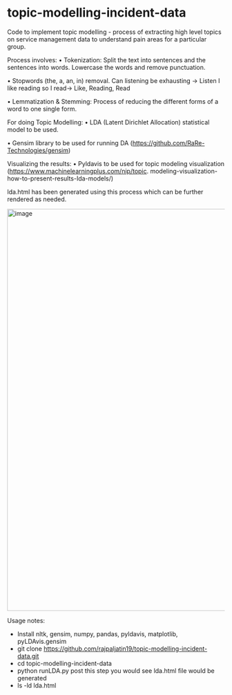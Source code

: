 # topic-modelling-incident-data

Code to implement topic modelling - process of extracting high level topics on service management data to understand pain areas for a particular group.

Process involves:
• Tokenization: Split the text into sentences and the sentences into words. Lowercase the words and remove punctuation.

• Stopwords (the, a, an, in) removal.
      Can listening be exhausting -> Listen
      I like reading so I read-> Like, Reading, Read
      
• Lemmatization & Stemming: Process of reducing the different forms of a word to one single form.

For doing Topic Modelling:
• LDA (Latent Dirichlet Allocation) statistical model to be used.

• Gensim library to be used for running DA (https://github.com/RaRe-Technologies/gensim)

Visualizing the results:
• Pyldavis to be used for topic modeling visualization (https://www.machinelearningplus.com/nip/topic.
modeling-visualization-how-to-present-results-Ida-models/)

lda.html has been generated using this process which can be further rendered as needed.

<img width="930" alt="image" src="https://user-images.githubusercontent.com/32235493/162236191-a0e2770a-eb6c-47e4-ad94-bc0a825afd40.png">


Usage notes:

- Install nltk, gensim, numpy, pandas, pyldavis, matplotlib, pyLDAvis.gensim
- git clone https://github.com/rajpaljatin19/topic-modelling-incident-data.git
- cd topic-modelling-incident-data
- python runLDA.py
post this step you would see lda.html file would be generated
- ls -ld lda.html


